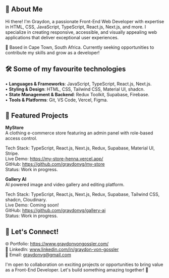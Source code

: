 ## 🚀 About Me
Hi there! I'm Graydon, a passionate Front-End Web Developer with expertise in HTML, CSS, JavaScript, TypeScript, React.js, Next.js, and more. I specialize in creating responsive, accessible, and visually appealing web applications that deliver exceptional user experiences.

📍 Based in Cape Town, South Africa. Currently seeking opportunities to contribute my skills and grow as a developer!

## 🛠️ Some of my favourite technologies
•	**Languages & Frameworks**: JavaScript, TypeScript, React.js, Next.js.  
•	**Styling & Design**: HTML, CSS, Tailwind CSS, Material UI, shadcn.  
•	**State Management & Backend**: Redux Toolkit, Supabase, Firebase.  
•	**Tools & Platforms**: Git, VS Code, Vercel, Figma.  

## 🌟 Featured Projects
**MyStore**  
A clothing e-commerce store featuring an admin panel with role-based access control. 

Tech Stack: TypeScript, React.js, Next.js, Redux, Supabase, Material UI, Stripe.   
Live Demo: https://my-store-henna.vercel.app/  
GitHub: https://github.com/graydonvg/my-store  
Status: Work in progress.

**Gallery AI**  
AI powered image and video gallery and editing platform.

Tech Stack: TypeScript, React.js, Next.js, Redux, Supabase, Tailwind CSS, shadcn, Cloudinary.   
Live Demo: Coming soon!  
GitHub: https://github.com/graydonvg/gallery-ai  
Status: Work in progress.

## 💌 Let's Connect!
🌐 Portfolio: https://www.graydonvongossler.com/  
💼 LinkedIn: www.linkedin.com/in/graydon-von-gossler  
📧 Email: graydonvg@gmail.com  

I'm open to collaboration on exciting projects or opportunities to bring value as a Front-End Developer. Let's build something amazing together! 🚀
